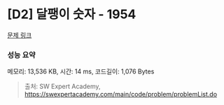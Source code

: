 # [D2] 달팽이 숫자 - 1954 

[문제 링크](https://swexpertacademy.com/main/code/problem/problemDetail.do?contestProbId=AV5PobmqAPoDFAUq) 

### 성능 요약

메모리: 13,536 KB, 시간: 14 ms, 코드길이: 1,076 Bytes



> 출처: SW Expert Academy, https://swexpertacademy.com/main/code/problem/problemList.do